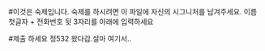 #이것은 숙제입니다. 
숙제를 하시려면 이 파일에 자신의 시그니처를 남겨주세요. 
이름 첫글자 + 전화번호 뒷 3자리를 아래에 입력하세요

#제출 하세요
정532 왔다감.설마 여기서..
